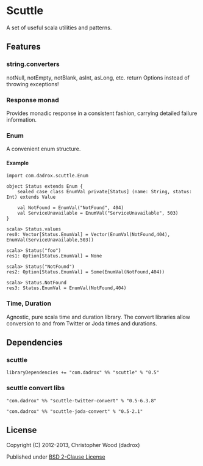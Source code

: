 # Scuttle

A set of useful scala utilities and patterns.

## Features

### string.converters

notNull, notEmpty, notBlank, asInt, asLong, etc.
return Options instead of throwing exceptions!

### Response monad

Provides monadic response in a consistent fashion, carrying detailed failure information.

### Enum

A convenient enum structure.

#### Example

    import com.dadrox.scuttle.Enum

    object Status extends Enum {
        sealed case class EnumVal private[Status] (name: String, status: Int) extends Value
    
        val NotFound = EnumVal("NotFound", 404)
        val ServiceUnavailable = EnumVal("ServiceUnavailable", 503)
    }
    
    scala> Status.values
    res0: Vector[Status.EnumVal] = Vector(EnumVal(NotFound,404), EnumVal(ServiceUnavailable,503))
    
    scala> Status("foo")
    res1: Option[Status.EnumVal] = None
    
    scala> Status("NotFound")
    res2: Option[Status.EnumVal] = Some(EnumVal(NotFound,404))
    
    scala> Status.NotFound
    res3: Status.EnumVal = EnumVal(NotFound,404)

### Time, Duration

Agnostic, pure scala time and duration library.
The convert libraries allow conversion to and from Twitter or Joda times and durations.


## Dependencies

### scuttle

    libraryDependencies += "com.dadrox" %% "scuttle" % "0.5"

### scuttle convert libs

    "com.dadrox" %% "scuttle-twitter-convert" % "0.5-6.3.8"

    "com.dadrox" %% "scuttle-joda-convert" % "0.5-2.1"

## License

Copyright (C) 2012-2013, Christopher Wood (dadrox)

Published under [BSD 2-Clause License](http://opensource.org/licenses/BSD-2-Clause)

